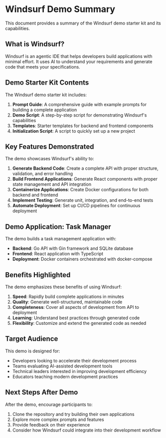 # Windsurf Demo Summary

This document provides a summary of the Windsurf demo starter kit and its capabilities.

## What is Windsurf?

Windsurf is an agentic IDE that helps developers build applications with minimal effort. It uses AI to understand your requirements and generate code that meets your specifications.

## Demo Starter Kit Contents

The Windsurf demo starter kit includes:

1. **Prompt Guide**: A comprehensive guide with example prompts for building a complete application
2. **Demo Script**: A step-by-step script for demonstrating Windsurf's capabilities
3. **Templates**: Starter templates for backend and frontend components
4. **Initialization Script**: A script to quickly set up a new project

## Key Features Demonstrated

The demo showcases Windsurf's ability to:

1. **Generate Backend Code**: Create a complete API with proper structure, validation, and error handling
2. **Build Frontend Applications**: Generate React components with proper state management and API integration
3. **Containerize Applications**: Create Docker configurations for both backend and frontend
4. **Implement Testing**: Generate unit, integration, and end-to-end tests
5. **Automate Deployment**: Set up CI/CD pipelines for continuous deployment

## Demo Application: Task Manager

The demo builds a task management application with:

- **Backend**: Go API with Gin framework and SQLite database
- **Frontend**: React application with TypeScript
- **Deployment**: Docker containers orchestrated with docker-compose

## Benefits Highlighted

The demo emphasizes these benefits of using Windsurf:

1. **Speed**: Rapidly build complete applications in minutes
2. **Quality**: Generate well-structured, maintainable code
3. **Completeness**: Cover all aspects of development from API to deployment
4. **Learning**: Understand best practices through generated code
5. **Flexibility**: Customize and extend the generated code as needed

## Target Audience

This demo is designed for:

- Developers looking to accelerate their development process
- Teams evaluating AI-assisted development tools
- Technical leaders interested in improving development efficiency
- Educators teaching modern development practices

## Next Steps After Demo

After the demo, encourage participants to:

1. Clone the repository and try building their own applications
2. Explore more complex prompts and features
3. Provide feedback on their experience
4. Consider how Windsurf could integrate into their development workflow
